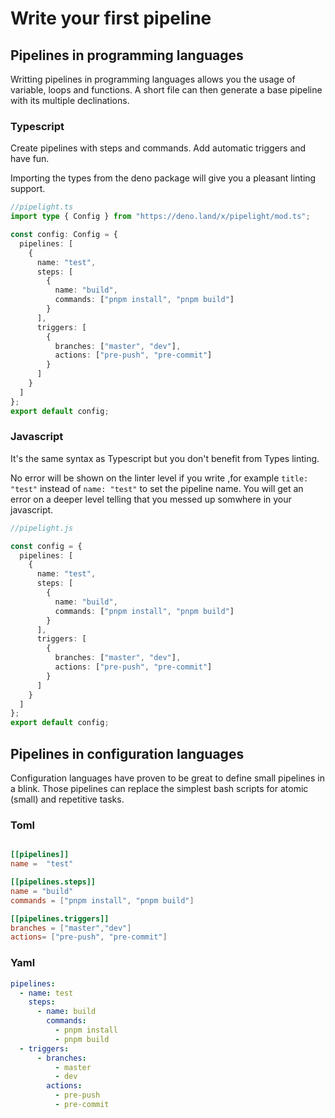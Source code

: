 # Write your first pipeline

## Pipelines in programming languages

Writting pipelines in programming languages allows you the usage of variable, loops and functions.
A short file can then generate a base pipeline with its multiple declinations.

### Typescript

Create pipelines with steps and commands.
Add automatic triggers and have fun.

Importing the types from the deno package will give you a pleasant linting support.

```ts
//pipelight.ts
import type { Config } from "https://deno.land/x/pipelight/mod.ts";

const config: Config = {
  pipelines: [
    {
      name: "test",
      steps: [
        {
          name: "build",
          commands: ["pnpm install", "pnpm build"]
        }
      ],
      triggers: [
        {
          branches: ["master", "dev"],
          actions: ["pre-push", "pre-commit"]
        }
      ]
    }
  ]
};
export default config;
```

### Javascript

It's the same syntax as Typescript but you don't benefit from Types linting.

No error will be shown on the linter level if you write ,for example `title: "test"` instead of `name: "test"`
to set the pipeline name.
You will get an error on a deeper level telling that you messed up somwhere in your javascript.

```ts
//pipelight.js

const config = {
  pipelines: [
    {
      name: "test",
      steps: [
        {
          name: "build",
          commands: ["pnpm install", "pnpm build"]
        }
      ],
      triggers: [
        {
          branches: ["master", "dev"],
          actions: ["pre-push", "pre-commit"]
        }
      ]
    }
  ]
};
export default config;
```

## Pipelines in configuration languages

Configuration languages have proven to be great to define small pipelines in a blink.
Those pipelines can replace the simplest bash scripts for atomic (small) and repetitive tasks.

### Toml

```toml

[[pipelines]]
name =  "test"

[[pipelines.steps]]
name = "build"
commands = ["pnpm install", "pnpm build"]

[[pipelines.triggers]]
branches = ["master","dev"]
actions= ["pre-push", "pre-commit"]

```

### Yaml

```yml
pipelines:
  - name: test
    steps:
      - name: build
        commands:
          - pnpm install
          - pnpm build
  - triggers:
      - branches:
          - master
          - dev
        actions:
          - pre-push
          - pre-commit
```
